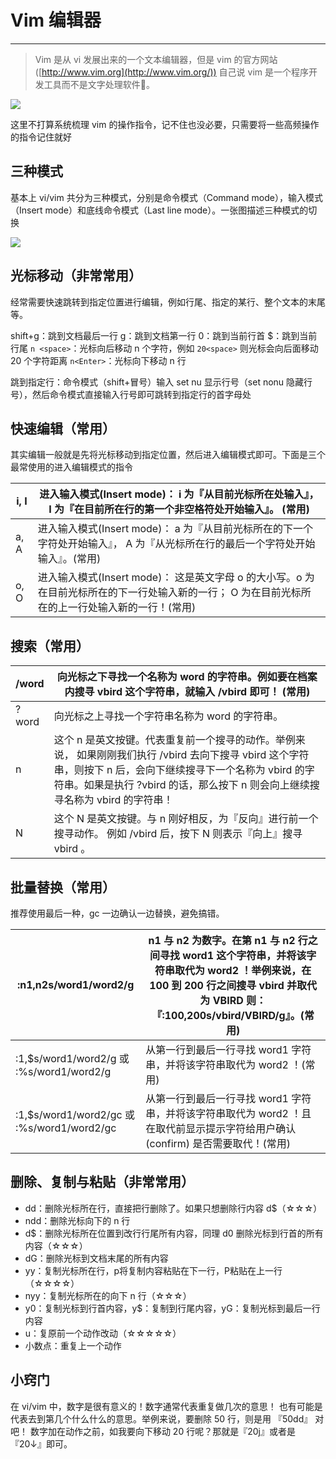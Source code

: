 # Vim 编辑器

---

> Vim 是从 vi 发展出来的一个文本编辑器，但是 vim 的官方网站 ([http://www.vim.org](http://www.vim.org/)) 自己说 vim 是一个程序开发工具而不是文字处理软件🤣。

![](https://jverson.oss-cn-beijing.aliyuncs.com/4c72a2d30a79b041559f2760812b6004.jpg)

这里不打算系统梳理 vim 的操作指令，记不住也没必要，只需要将一些高频操作的指令记住就好

## 三种模式

基本上 vi/vim 共分为三种模式，分别是命令模式（Command mode），输入模式（Insert mode）和底线命令模式（Last line mode）。一张图描述三种模式的切换

![](https://jverson.oss-cn-beijing.aliyuncs.com/94ce542453f7894382dd488411b57e3c.jpg)


## 光标移动（非常常用）

经常需要快速跳转到指定位置进行编辑，例如行尾、指定的某行、整个文本的末尾等。

shift+g：跳到文档最后一行
g：跳到文档第一行
0：跳到当前行首
$：跳到当前行尾
`n <space>`：光标向后移动 n 个字符，例如 `20<space>` 则光标会向后面移动 20 个字符距离
`n<Enter>`：光标向下移动 n 行

跳到指定行：命令模式（shift+冒号）输入 set nu 显示行号（set nonu 隐藏行号），然后命令模式直接输入行号即可跳转到指定行的首字母处

## 快速编辑（常用）

其实编辑一般就是先将光标移动到指定位置，然后进入编辑模式即可。下面是三个最常使用的进入编辑模式的指令

| i, I | 进入输入模式(Insert mode)： i 为『从目前光标所在处输入』， I 为『在目前所在行的第一个非空格符处开始输入』。 (常用) |
| ---- | ------------------------------------------------------------ |
| a, A | 进入输入模式(Insert mode)： a 为『从目前光标所在的下一个字符处开始输入』， A 为『从光标所在行的最后一个字符处开始输入』。(常用) |
| o, O | 进入输入模式(Insert mode)： 这是英文字母 o 的大小写。o 为在目前光标所在的下一行处输入新的一行； O 为在目前光标所在的上一行处输入新的一行！(常用) |

## 搜索（常用）

| /word | 向光标之下寻找一个名称为 word 的字符串。例如要在档案内搜寻 vbird 这个字符串，就输入 /vbird 即可！ (常用) |
| ----- | ------------------------------------------------------------ |
| ?word | 向光标之上寻找一个字符串名称为 word 的字符串。               |
| n     | 这个 n 是英文按键。代表重复前一个搜寻的动作。举例来说， 如果刚刚我们执行 /vbird 去向下搜寻 vbird 这个字符串，则按下 n 后，会向下继续搜寻下一个名称为 vbird 的字符串。如果是执行 ?vbird 的话，那么按下 n 则会向上继续搜寻名称为 vbird 的字符串！ |
| N     | 这个 N 是英文按键。与 n 刚好相反，为『反向』进行前一个搜寻动作。 例如 /vbird 后，按下 N 则表示『向上』搜寻 vbird 。 |

## 批量替换（常用）

推荐使用最后一种，gc 一边确认一边替换，避免搞错。

| :n1,n2s/word1/word2/g                      | n1 与 n2 为数字。在第 n1 与 n2 行之间寻找 word1 这个字符串，并将该字符串取代为 word2 ！举例来说，在 100 到 200 行之间搜寻 vbird 并取代为 VBIRD 则： 『:100,200s/vbird/VBIRD/g』。(常用) |
| ------------------------------------------ | ------------------------------------------------------------ |
| :1,$s/word1/word2/g 或 :%s/word1/word2/g   | 从第一行到最后一行寻找 word1 字符串，并将该字符串取代为 word2 ！(常用) |
| :1,$s/word1/word2/gc 或 :%s/word1/word2/gc | 从第一行到最后一行寻找 word1 字符串，并将该字符串取代为 word2 ！且在取代前显示提示字符给用户确认 (confirm) 是否需要取代！(常用) |

## 删除、复制与粘贴（非常常用）

- dd：删除光标所在行，直接把行删除了。如果只想删除行内容 d$（☆☆☆）
- ndd：删除光标向下的 n 行
- d$：删除光标所在位置到改行行尾所有内容，同理 d0 删除光标到行首的所有内容（☆☆☆）
- dG：删除光标到文档末尾的所有内容
- yy：复制光标所在行，p将复制内容粘贴在下一行，P粘贴在上一行（☆☆☆☆）
- nyy：复制光标所在的向下 n 行（☆☆☆）
- y0：复制光标到行首内容，y$：复制到行尾内容，yG：复制光标到最后一行内容
- u：复原前一个动作改动（☆☆☆☆☆）
- 小数点：重复上一个动作

## 小窍门

在 vi/vim 中，数字是很有意义的！数字通常代表重复做几次的意思！ 也有可能是代表去到第几个什么什么的意思。举例来说，要删除 50 行，则是用 『50dd』 对吧！ 数字加在动作之前，如我要向下移动 20 行呢？那就是『20j』或者是『20↓』即可。



